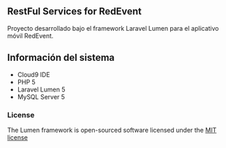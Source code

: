## RestFul Services for RedEvent

Proyecto desarrollado bajo el framework Laravel Lumen para el aplicativo móvil RedEvent.

## Información del sistema

* Cloud9 IDE
* PHP 5
* Laravel Lumen 5
* MySQL Server 5

### License

The Lumen framework is open-sourced software licensed under the [MIT license](http://opensource.org/licenses/MIT)
